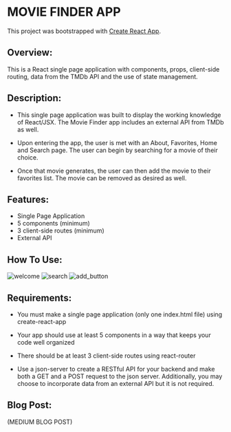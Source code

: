 # MOVIE FINDER APP 

This project was bootstrapped with [Create React App](https://github.com/facebook/create-react-app).

## Overview:

This is a React single page application with components, props, client-side routing, data from the TMDb API and the use of state management.

## Description:

* This single page application was built to display the working knowledge of React/JSX. The Movie Finder app includes an external API from TMDb as well. 

* Upon entering the app, the user is met with an About, Favorites, Home and Search page. The user can begin by searching for a movie of their choice. 

* Once that movie generates, the user can then add the movie to their favorites list. The movie can be removed as desired as well.

## Features: 

* Single Page Application
* 5 components (minimum)
* 3 client-side routes (minimum)
* External API

## How To Use: 
![welcome](https://i.makeagif.com/save/Km1XnF)
![search](https://i.makeagif.com/save/2UlzEk)
![add_button](https://i.makeagif.com/save/Pun9ag)

## Requirements:

* You must make a single page application (only one index.html file) using create-react-app

* Your app should use at least 5 components in a way that keeps your code well organized

* There should be at least 3 client-side routes using react-router

* Use a json-server to create a RESTful API for your backend and make both a GET and a POST request to the json server. Additionally, you may choose to incorporate data from an external API but it is not required.

## Blog Post: 

(MEDIUM BLOG POST)
